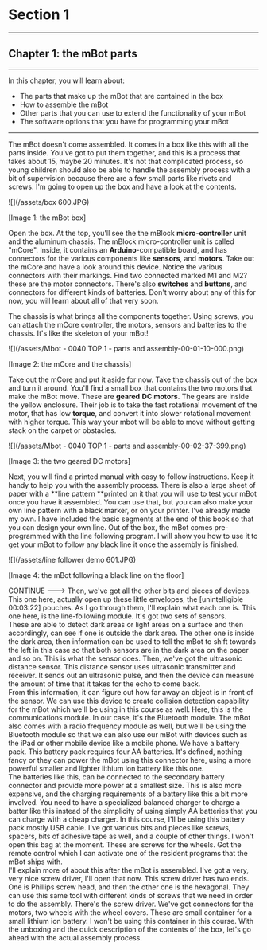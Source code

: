 # Section 1

---

## Chapter 1: the mBot parts

---

In this chapter, you will learn about:

* The parts that make up the mBot that are contained in the box
* How to assemble the mBot
* Other parts that you can use to extend the functionality of your mBot
* The software options that you have for programming your mBot

---

The mBot doesn't come assembled. It comes in a box like this with all the parts inside. You've got to put them together, and this is a process that takes about 15, maybe 20 minutes. It's not that complicated process, so young children should also be able to handle the assembly process with a bit of supervision because there are a few small parts like rivets and screws. I'm going to open up the box and have a look at the contents.

![](/assets/box 600.JPG)

\[Image 1: the mBot box\]

Open the box. At the top, you'll see the the mBlock **micro-controller** unit and the aluminum chassis. The mBlock micro-controller unit is called "mCore". Inside, it contains an **Arduino**-compatible board, and has connectors for the various components like **sensors**, and **motors**. Take out the mCore and have a look around this device. Notice the various connectors with their markings. Find two connected marked M1 and M2? these are the motor connectors. There's also **switches** and **buttons**, and connectors for different kinds of batteries. Don't worry about any of this for now, you will learn about all of that very soon.

The chassis is what brings all the components together. Using screws, you can attach the mCore controller, the motors, sensors and batteries to the chassis. It's like the skeleton of your mBot!

![](/assets/Mbot - 0040 TOP 1 - parts and assembly-00-01-10-000.png)

\[Image 2: the mCore and the chassis\]

Take out the mCore and put it aside for now. Take the chassis out of the box and turn it around. You'll find a small box that contains the two motors that make the mBot move. These are **geared** **DC motors**. The gears are inside the yellow enclosure. Their job is to take the fast rotational movement of the motor, that has low **torque**, and convert it into slower rotational movement with higher torque. This way your mbot will be able to move without getting stack on the carpet or obstacles.

![](/assets/Mbot - 0040 TOP 1 - parts and assembly-00-02-37-399.png)

\[Image 3: the two geared DC motors\]

Next, you will find a printed manual with easy to follow instructions. Keep it handy to help you with the assembly process. There is also a large sheet of paper with a **line pattern **printed on it that you will use to test your mBot once you have it assembled. You can use that, but you can also make your own line pattern with a black marker, or on your printer. I've already made my own. I have included the basic segments at the end of this book so that you can design your own line. Out of the box, the mBot comes pre-programmed with the line following program. I will show you how to use it to get your mBot to follow any black line it once the assembly is finished.

![](/assets/line follower demo 601.JPG)

\[Image 4: the mBot following a black line on the floor\]

CONTINUE ---&gt;  Then, we've got all the other bits and pieces of devices. This one here, actually open up these little envelopes, the \[unintelligible 00:03:22\] pouches. As I go through them, I'll explain what each one is. This one here, is the line-following module. It's got two sets of sensors.  
These are able to detect dark areas or light areas on a surface and then accordingly, can see if one is outside the dark area. The other one is inside the dark area, then information can be used to tell the mBot to shift towards the left in this case so that both sensors are in the dark area on the paper and so on. This is what the sensor does. Then, we've got the ultrasonic distance sensor. This distance sensor uses ultrasonic transmitter and receiver. It sends out an ultrasonic pulse, and then the device can measure the amount of time that it takes for the echo to come back.  
From this information, it can figure out how far away an object is in front of the sensor. We can use this device to create collision detection capability for the mBot which we'll be using in this course as well. Here, this is the communications module. In our case, it's the Bluetooth module. The mBot also comes with a radio frequency module as well, but we'll be using the Bluetooth module so that we can also use our mBot with devices such as the iPad or other mobile device like a mobile phone. We have a battery pack. This battery pack requires four AA batteries. It's defined, nothing fancy or they can power the mBot using this connector here, using a more powerful smaller and lighter lithium ion battery like this one.  
The batteries like this, can be connected to the secondary battery connector and provide more power at a smallest size. This is also more expensive, and the charging requirements of a battery like this a bit more involved. You need to have a specialized balanced charger to charge a batter like this instead of the simplicity of using simply AA batteries that you can charge with a cheap charger. In this course, I'll be using this battery pack mostly USB cable. I've got various bits and pieces like screws, spacers, bits of adhesive tape as well, and a couple of other things. I won't open this bag at the moment. These are screws for the wheels. Got the remote control which I can activate one of the resident programs that the mBot ships with.  
I'll explain more of about this after the mBot is assembled. I've got a very, very nice screw driver, I'll open that now. This screw driver has two ends. One is Phillips screw head, and then the other one is the hexagonal. They can use this same tool with different kinds of screws that we need in order to do the assembly. There's the screw driver. We've got connectors for the motors, two wheels with the wheel covers. These are small container for a small lithium ion battery. I won't be using this container in this course. With the unboxing and the quick description of the contents of the box, let's go ahead with the actual assembly process.


